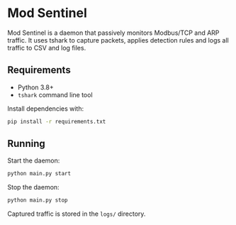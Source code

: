 # Mod Sentinel

Mod Sentinel is a daemon that passively monitors Modbus/TCP and ARP traffic. It uses tshark to capture packets, applies detection rules and logs all traffic to CSV and log files.

## Requirements

- Python 3.8+
- `tshark` command line tool

Install dependencies with:

```bash
pip install -r requirements.txt
```

## Running

Start the daemon:

```bash
python main.py start
```

Stop the daemon:

```bash
python main.py stop
```

Captured traffic is stored in the `logs/` directory.
